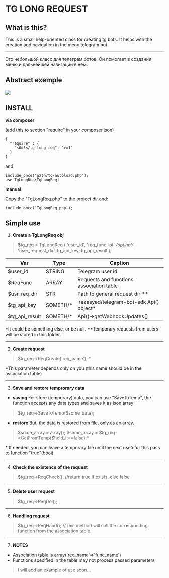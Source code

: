 
# TG LONG REQUEST
## What is this?
  
This is a small help-oriented class for creating tg bots. It helps with the creation and navigation in the menu telegram bot

---
Это небольшой класс для телеграм ботов. Он помогает в создании меню и дальнейшей навигации в нём.
## Abstract exemple
![](http://g.recordit.co/rqonFOdR4t.gif)
## INSTALL
**via composer**

(add this to section "require" in your composer.json)

    {
      "require" : {  
    	"s0d3s/tg-long-req": ">=1"   
      }
    }
   and 
   
    include_once('path/to/autoload.php');
	use TgLongReq\TgLongReq;

**manual**

Copy the "TgLongReq.php" to the project dir and:

    include_once('TgLongReq.php');

## Simple use

1. **Create a TgLongReq obj**
>$tg_req = TgLongReq
>(
> 'user_id', 
> 'req_func list' 
> */*optinal*/* ,
> 'user_request_dir', 
> tg_api_key, 
> tg_api_result
> );
> 
|Var|Type|Caption|
|--|--|--|
|$user_id| STRING | Telegram user id |
|$ReqFunc| ARRAY | Requests and functions association table |
|$usr_req_dir|STR| Path to general request dir **|
|$tg_api_key| SOMETH/* | irazasyed/telegram-bot-sdk Api() object* |
|$tg_api_result| SOMETH/* |Api()->getWebhookUpdates() |

*It could be something else, or be null.
**Temporary requests from users will be stored in this folder.

---
2. **Create request**

> $tg_req->ReqCreate('req_name'); *

*This parameter depends only on you (this name should be in the association table)

---
3.  **Save and restore temprorary data**

 - **saving**
For store (temporary) data, you can use "SaveToTemp", the function accepts any data types and saves it as json array
> $tg_req->SaveToTemp(\$some_data);
- **restore**
But, the data is restored from file, only as an array.
>$some_array = array();
>$some_array = \$tg_req->GetFromTemp(\$hold_it==false);*

\*  If needed, you can leave a temporary file until the next useб for this pass to function "true"(bool)

---
4. **Check the existence of the request**

>  $tg_req->ReqCheck();
>  //return true if exists, else false
---
5. **Delete user request**

> $tg_req->ReqDel();
---
6. **Handling request**

> $tg_req->ReqHand();
> //This method will call the corresponding function from the association table.
---
 7. **NOTES**
 - Association table is array('req_name'=>'func_name')
 - Functions specified in the table may not process passed parameters 

> I will add an example of use soon...

